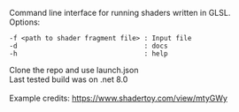 Command line interface for running shaders written in GLSL.</br>
Options:</br>
```
-f <path to shader fragment file> : Input file
-d                                : docs
-h                                : help
```
Clone the repo and use launch.json </br>
Last tested build was on .net 8.0 </br>
</br>
Example credits: https://www.shadertoy.com/view/mtyGWy </br>

